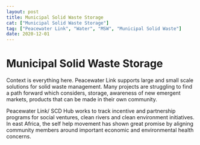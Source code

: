 ```yaml
---
layout: post
title: Municipal Solid Waste Storage
cat: ["Municipal Solid Waste Storage"]
tag: ["Peacewater Link", "Water", "MSW", "Municipal Solid Waste"]
date: 2020-12-01
---
```



Municipal Solid Waste Storage 
============================

Context is everything here. Peacewater Link supports large and small scale solutions for solid waste management.  Many projects are struggling to find a path forward which considers, storage, awareness of new emergent markets, products that can be made in their own community. 

Peacewater Link/ SCD Hub works to track incentive and partnership programs for social ventures, clean rivers and clean environment initiatives.  In east Africa, the self help movement has shown great promise by aligning community members around important economic and environmental health concerns.
